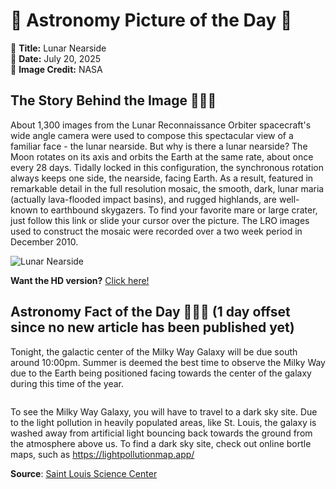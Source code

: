 # 🌌 Astronomy Picture of the Day 🌌
🔭 **Title:** Lunar Nearside  
📅 **Date:** July 20, 2025  
📸 **Image Credit:** NASA  

## The Story Behind the Image 🧑‍🚀🔭
About 1,300 images from the Lunar Reconnaissance Orbiter spacecraft's wide angle camera were used to compose this spectacular view of a familiar face - the lunar nearside. But why is there a lunar nearside? The Moon rotates on its axis and orbits the Earth at the same rate, about once every 28 days. Tidally locked in this configuration, the synchronous rotation always keeps one side, the nearside, facing Earth. As a result, featured in remarkable detail in the full resolution mosaic, the smooth, dark, lunar maria (actually lava-flooded impact basins), and rugged highlands, are well-known to earthbound skygazers. To find your favorite mare or large crater, just follow this link or slide your cursor over the picture. The LRO images used to construct the mosaic were recorded over a two week period in December 2010.

![Lunar Nearside](https://apod.nasa.gov/apod/image/2507/lroc_wac_nearside800.jpg)

**Want the HD version?** [Click here!](https://apod.nasa.gov/apod/image/1103/lroc_wac_nearside.jpg)

## Astronomy Fact of the Day 👩‍🚀🚀 (1 day offset since no new article has been published yet)
<p>Tonight, the galactic center of the Milky Way Galaxy will be due south around 10:00pm. Summer is deemed the best time to observe the Milky Way due to the Earth being positioned facing towards the center of the galaxy during this time of the year.</p>
<p><img src="https://www.slsc.org/wp-content/uploads/2025/07/jul-19.jpg" alt=""/></p>
<p>To see the Milky Way Galaxy, you will have to travel to a dark sky site. Due to the light pollution in heavily populated areas, like St. Louis, the galaxy is washed away from artificial light bouncing back towards the ground from the atmosphere above us. To find a dark sky site, check out online bortle maps, such as <a href="https://lightpollutionmap.app/" rel="noopener noreferrer nofollow" target="_blank">https://lightpollutionmap.app/</a></p>

**Source**: [Saint Louis Science Center](https://www.slsc.org/astronomy-fact-of-the-day-july-19-2025/)
